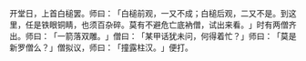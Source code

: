 开堂日，上首白槌罢。师曰：​「白槌前观，一又不成；白槌后观，二又不是。到这里，任是铁眼铜睛，也须百杂碎。莫有不避危亡底衲僧，试出来看。​」时有两僧齐出。师曰：​「一箭落双雕。​」僧曰：​「某甲话犹未问，何得着忙？​」师曰：​「莫是新罗僧么？​」僧拟议，师曰：​「撞露柱汉。​」便打。